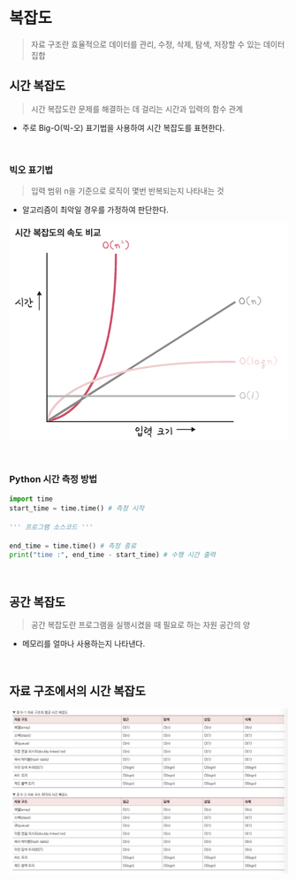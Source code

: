 # 복잡도

> 자료 구조란 효율적으로 데이터를 관리, 수정, 삭제, 탐색, 저장할 수 있는 데이터 집합

## 시간 복잡도

> 시간 복잡도란 문제를 해결하는 데 걸리는 시간과 입력의 함수 관계

- 주로 Big-O(빅-오) 표기법을 사용하여 시간 복잡도를 표현한다.

<br>

### 빅오 표기법

> 입력 범위 n을 기준으로 로직이 몇번 반복되는지 나타내는 것

- 알고리즘이 최악일 경우를 가정하여 판단한다.

![1](Complexity.assets/2.png)

<br>

### Python 시간 측정 방법

```python
import time
start_time = time.time() # 측정 시작

''' 프로그램 소스코드 '''

end_time = time.time() # 측정 종료
print("time :", end_time - start_time) # 수행 시간 출력
```

<br>

## 공간 복잡도

> 공간 복잡도란 프로그램을 실행시켰을 때 필요로 하는 자원 공간의 양

- 메모리를 얼마나 사용하는지 나타낸다.

<br>

## 자료 구조에서의 시간 복잡도

![1](Complexity.assets/1.png)